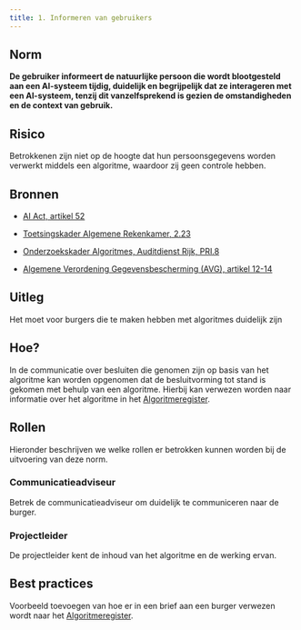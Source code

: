 ```yaml
---
title: 1. Informeren van gebruikers
---
```


## Norm
**De gebruiker informeert de natuurlijke persoon die wordt blootgesteld aan een AI-systeem tijdig, duidelijk en begrijpelijk dat ze interageren met een AI-systeem, tenzij dit vanzelfsprekend is gezien de omstandigheden en de context van gebruik.**

## Risico
Betrokkenen zijn niet op de hoogte dat hun persoonsgegevens worden verwerkt middels een algoritme, waardoor zij geen controle hebben.

## Bronnen
- [AI Act, artikel 52](https://artificialintelligenceact.eu/wp-content/uploads/2023/08/AI-Mandates-20-June-2023.pdf)

- [Toetsingskader Algemene Rekenkamer, 2.23](https://www.rekenkamer.nl/onderwerpen/algoritmes-digitaal-toetsingskader)

- [Onderzoekskader Algoritmes, Auditdienst Rijk, PRI.8](https://open.overheid.nl/documenten/61b54381-d331-40ed-8fce-b2883b195f25/file)

- [Algemene Verordening Gegevensbescherming (AVG), artikel 12-14](https://eur-lex.europa.eu/legal-content/NL/TXT/HTML/?uri=CELEX:32016R0679&qid=1685451198313)

## Uitleg
Het moet voor burgers die te maken hebben met algoritmes duidelijk zijn

## Hoe?
In de communicatie over besluiten die genomen zijn op basis van het algoritme kan worden opgenomen dat de besluitvorming tot stand is gekomen met behulp van een algoritme. Hierbij kan verwezen worden naar informatie over het algoritme in het [Algoritmeregister](https://algoritmes.overheid.nl/nl). 

## Rollen
Hieronder beschrijven we welke rollen er betrokken kunnen worden bij de uitvoering van deze norm. 

### Communicatieadviseur 
Betrek de communicatieadviseur om duidelijk te communiceren naar de burger. 

### Projectleider
De projectleider kent de inhoud van het algoritme en de werking ervan. 

## Best practices
Voorbeeld toevoegen van hoe er in een brief aan een burger verwezen wordt naar het [Algoritmeregister](https://algoritmes.overheid.nl/nl). 



